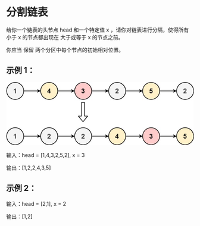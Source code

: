 # 分割链表
给你一个链表的头节点 head 和一个特定值 x ，请你对链表进行分隔，使得所有 小于 x 的节点都出现在 大于或等于 x 的节点之前。

你应当 保留 两个分区中每个节点的初始相对位置。


## 示例 1：
![img.png](img.png)

输入：head = [1,4,3,2,5,2], x = 3

输出：[1,2,2,4,3,5]

## 示例 2：

输入：head = [2,1], x = 2

输出：[1,2]


